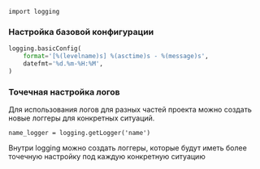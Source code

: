 `import logging`

### Настройка базовой конфигурации
```python
logging.basicConfig(  
    format='[%(levelname)s] %(asctime)s - %(message)s',  
    datefmt='%d.%m-%H:%M',  
)
```

### Точечная настройка логов

Для использования логов для разных частей проекта можно создать новые логгеры для конкретных ситуаций.

`name_logger = logging.getLogger('name')` 

Внутри logging можно создать логгеры, которые будут иметь более точечную настройку под каждую конкретную ситуацию
